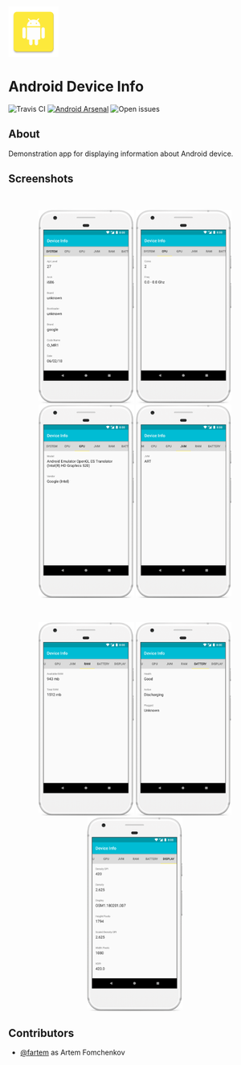 <img src="media/ic_app.png" height="100px" />

Android Device Info
=======================

![Travis CI](https://img.shields.io/travis/fartem/android-device-info)
[![Android Arsenal](https://img.shields.io/badge/Android%20Arsenal-Android%20Device%20Info-brightgreen.svg?style=flat)](https://android-arsenal.com/details/3/7904)
![Open issues](https://img.shields.io/github/issues-raw/fartem/android-device-info.svg?color=ff534a)

About
-------------------

Demonstration app for displaying information about Android device.

Screenshots
-------------------

<br/>
<p align="center">
  <img src="media/screenshot_01.png" width="190" />
  <img src="media/screenshot_02.png" width="190" />
  <img src="media/screenshot_03.png" width="190" />
  <img src="media/screenshot_04.png" width="190" />
</p>

<br/>
<p align="center">
  <img src="media/screenshot_05.png" width="190" />
  <img src="media/screenshot_06.png" width="190" />
  <img src="media/screenshot_07.png" width="190" />
</p>

Contributors
-------------------

* [@fartem](https://github.com/fartem) as Artem Fomchenkov